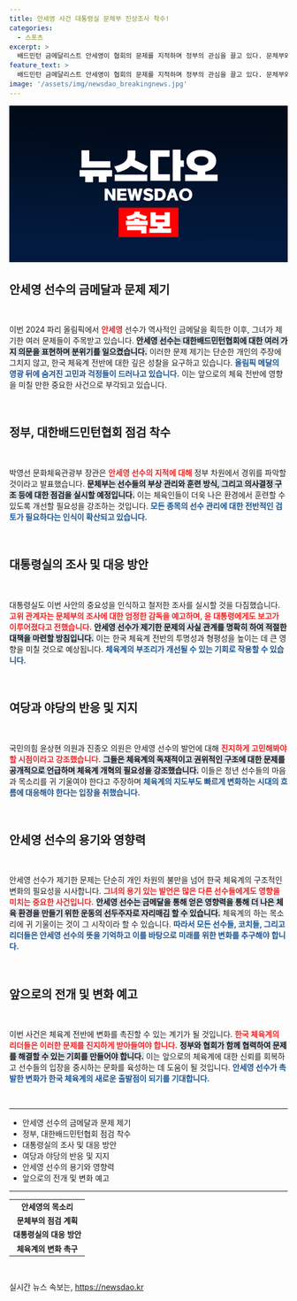 ```yaml
---
title: 안세영 사건 대통령실 문체부 진상조사 착수!
categories:
  - 스포츠
excerpt: >
  배드민턴 금메달리스트 안세영이 협회의 문제를 지적하며 정부의 관심을 끌고 있다. 문체부와 대통령실이 조사에 나서며, 체육계의 변화 요구가 커지고 있다. 젊은 선수들의 목소리가 세상을 바꿀 수 있을까?
feature_text: >
  배드민턴 금메달리스트 안세영이 협회의 문제를 지적하며 정부의 관심을 끌고 있다. 문체부와 대통령실이 조사에 나서며, 체육계의 변화 요구가 커지고 있다. 젊은 선수들의 목소리가 세상을 바꿀 수 있을까?
image: '/assets/img/newsdao_breakingnews.jpg'
---
```


<p><img src="/assets/img/newsdao_breakingnews.jpg" alt="bookingtag 속보" /></p>

<h2 data-ke-size="size26">안세영 선수의 금메달과 문제 제기</h2>

<p data-ke-size="size16">&nbsp;</p>

<p>이번 2024 파리 올림픽에서 <b><span style="color: #ee2323;">안세영</span></b> 선수가 역사적인 금메달을 획득한 이후, 그녀가 제기한 여러 문제들이 주목받고 있습니다. <b><span style="background-color: #21538527;">안세영 선수는 대한배드민턴협회에 대한 여러 가지 의문을 표현하며 분위기를 일으켰습니다.</span></b> 이러한 문제 제기는 단순한 개인의 주장에 그치지 않고, 한국 체육계 전반에 대한 깊은 성찰을 요구하고 있습니다. <b><span style="color: #1a5490;">올림픽 메달의 영광 뒤에 숨겨진 고민과 걱정들이 드러나고 있습니다.</span></b> 이는 앞으로의 체육 전반에 영향을 미칠 만한 중요한 사건으로 부각되고 있습니다. </p>

<p data-ke-size="size16">&nbsp;</p>

<h2 data-ke-size="size26">정부, 대한배드민턴협회 점검 착수</h2>

<p data-ke-size="size16">&nbsp;</p>

<p>박영선 문화체육관광부 장관은 <b><span style="color: #ee2323;">안세영 선수의 지적에 대해</span></b> 정부 차원에서 경위를 파악할 것이라고 발표했습니다. <b><span style="background-color: #21538527;">문체부는 선수들의 부상 관리와 훈련 방식, 그리고 의사결정 구조 등에 대한 점검을 실시할 예정입니다.</span></b> 이는 체육인들이 더욱 나은 환경에서 훈련할 수 있도록 개선할 필요성을 강조하는 것입니다. <b><span style="color: #1a5490;">모든 종목의 선수 관리에 대한 전반적인 검토가 필요하다는 인식이 확산되고 있습니다.</span></b> </p>

<p data-ke-size="size16">&nbsp;</p>

<h2 data-ke-size="size26">대통령실의 조사 및 대응 방안</h2>

<p data-ke-size="size16">&nbsp;</p>

<p>대통령실도 이번 사안의 중요성을 인식하고 철저한 조사를 실시할 것을 다짐했습니다. <b><span style="color: #ee2323;">고위 관계자는 문체부의 조사에 대한 엄정한 감독을 예고하며, 윤 대통령에게도 보고가 이루어졌다고 전했습니다.</span></b> <b><span style="background-color: #21538527;">안세영 선수가 제기한 문제의 사실 관계를 명확히 하여 적절한 대책을 마련할 방침입니다.</span></b> 이는 한국 체육계 전반의 투명성과 형평성을 높이는 데 큰 영향을 미칠 것으로 예상됩니다. <b><span style="color: #1a5490;">체육계의 부조리가 개선될 수 있는 기회로 작용할 수 있습니다.</span></b> </p>

<p data-ke-size="size16">&nbsp;</p>

<h2 data-ke-size="size26">여당과 야당의 반응 및 지지</h2>

<p data-ke-size="size16">&nbsp;</p>

<p>국민의힘 윤상현 의원과 진종오 의원은 안세영 선수의 발언에 대해 <b><span style="color: #ee2323;">진지하게 고민해봐야 할 시점이라고 강조했습니다.</span></b> <b><span style="background-color: #21538527;">그들은 체육계의 독재적이고 권위적인 구조에 대한 문제를 공개적으로 언급하며 체육계 개혁의 필요성을 강조했습니다.</span></b> 이들은 청년 선수들의 마음과 목소리를 귀 기울여야 한다고 주장하며 <b><span style="color: #1a5490;">체육계의 지도부도 빠르게 변화하는 시대의 흐름에 대응해야 한다는 입장을 취했습니다.</span></b> </p>

<p data-ke-size="size16">&nbsp;</p>

<h2 data-ke-size="size26">안세영 선수의 용기와 영향력</h2>

<p data-ke-size="size16">&nbsp;</p>

<p>안세영 선수가 제기한 문제는 단순히 개인 차원의 불만을 넘어 한국 체육계의 구조적인 변화의 필요성을 시사합니다. <b><span style="color: #ee2323;">그녀의 용기 있는 발언은 많은 다른 선수들에게도 영향을 미치는 중요한 사건입니다.</span></b> <b><span style="background-color: #21538527;">안세영 선수는 금메달을 통해 얻은 영향력을 통해 더 나은 체육 환경을 만들기 위한 운동의 선두주자로 자리매김 할 수 있습니다.</span></b> 체육계의 하는 목소리에 귀 기울이는 것이 그 시작이라 할 수 있습니다. <b><span style="color: #1a5490;">따라서 모든 선수들, 코치들, 그리고 리더들은 안세영 선수의 뜻을 기억하고 이를 바탕으로 미래를 위한 변화를 추구해야 합니다.</span></b> </p>

<p data-ke-size="size16">&nbsp;</p>

<h2 data-ke-size="size26">앞으로의 전개 및 변화 예고</h2>

<p data-ke-size="size16">&nbsp;</p>

<p>이번 사건은 체육계 전반에 변화를 촉진할 수 있는 계기가 될 것입니다. <b><span style="color: #ee2323;">한국 체육계의 리더들은 이러한 문제를 진지하게 받아들여야 합니다.</span></b> <b><span style="background-color: #21538527;">정부와 협회가 함께 협력하여 문제를 해결할 수 있는 기회를 만들어야 합니다.</span></b> 이는 앞으로의 체육계에 대한 신뢰를 회복하고 선수들의 입장을 중시하는 문화를 육성하는 데 도움이 될 것입니다. <b><span style="color: #1a5490;">안세영 선수가 촉발한 변화가 한국 체육계의 새로운 출발점이 되기를 기대합니다.</span></b> </p>

<p data-ke-size="size16">&nbsp;</p>

<hr />

<ul>
    <li>안세영 선수의 금메달과 문제 제기</li>
    <li>정부, 대한배드민턴협회 점검 착수</li>
    <li>대통령실의 조사 및 대응 방안</li>
    <li>여당과 야당의 반응 및 지지</li>
    <li>안세영 선수의 용기와 영향력</li>
    <li>앞으로의 전개 및 변화 예고</li>
</ul> 

<hr />

<table style="width: 100%; border-collapse: collapse;">
    <tr>
        <td style="text-align: center; height: 17px;"><b>안세영의 목소리</b></td>
    </tr>
    <tr>
        <td style="text-align: center; height: 17px;"><b>문체부의 점검 계획</b></td>
    </tr>
    <tr>
        <td style="text-align: center; height: 17px;"><b>대통령실의 대응 방안</b></td>
    </tr>
    <tr>
        <td style="text-align: center; height: 17px;"><b>체육계의 변화 촉구</b></td>
    </tr>
</table> 

<p data-ke-size="size16">&nbsp;</p>
실시간 뉴스 속보는, <a href="https://newsdao.kr" rel="dofollow">https://newsdao.kr</a>


